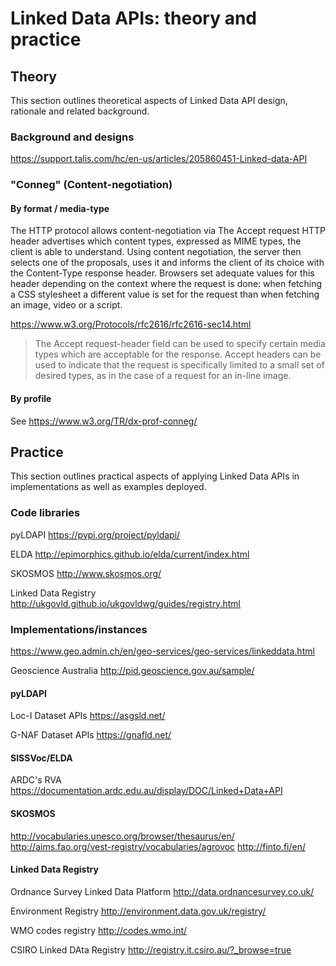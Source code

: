# Linked Data APIs: theory and practice

## Theory

This section outlines theoretical aspects of Linked Data API design, rationale and related background.


### Background and designs

https://support.talis.com/hc/en-us/articles/205860451-Linked-data-API

### "Conneg" (Content-negotiation)

#### By format / media-type

The HTTP protocol allows content-negotiation via 
The Accept request HTTP header advertises which content types, expressed as MIME types, the client is able to understand. Using content negotiation, the server then selects one of the proposals, uses it and informs the client of its choice with the Content-Type response header. Browsers set adequate values for this header depending on the context where the request is done: when fetching a CSS stylesheet a different value is set for the request than when fetching an image, video or a script.

https://www.w3.org/Protocols/rfc2616/rfc2616-sec14.html
> The Accept request-header field can be used to specify certain media types which are acceptable for the response. Accept headers can be used to indicate that the request is specifically limited to a small set of desired types, as in the case of a request for an in-line image.


#### By profile

See https://www.w3.org/TR/dx-prof-conneg/


## Practice

This section outlines practical aspects of applying Linked Data APIs in implementations as well
as examples deployed.

### Code libraries

pyLDAPI
https://pypi.org/project/pyldapi/

ELDA
http://epimorphics.github.io/elda/current/index.html

SKOSMOS
http://www.skosmos.org/

Linked Data Registry
http://ukgovld.github.io/ukgovldwg/guides/registry.html 

### Implementations/instances



https://www.geo.admin.ch/en/geo-services/geo-services/linkeddata.html

Geoscience Australia
http://pid.geoscience.gov.au/sample/

#### pyLDAPI


Loc-I Dataset APIs
https://asgsld.net/

G-NAF Dataset APIs
https://gnafld.net/



#### SISSVoc/ELDA


ARDC's RVA 
https://documentation.ardc.edu.au/display/DOC/Linked+Data+API

#### SKOSMOS

http://vocabularies.unesco.org/browser/thesaurus/en/
http://aims.fao.org/vest-registry/vocabularies/agrovoc
http://finto.fi/en/

#### Linked Data Registry

Ordnance Survey Linked Data Platform
http://data.ordnancesurvey.co.uk/

Environment Registry
http://environment.data.gov.uk/registry/

WMO codes registry
http://codes.wmo.int/

CSIRO Linked DAta Registry
http://registry.it.csiro.au/?_browse=true

